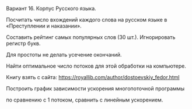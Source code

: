 Вариант 16. Корпус Русского языка.

Посчитать число вхождений каждого слова на русском языке в «Преступлении и наказании».

Составить рейтинг самых популярных слов (30 шт.). Игнорировать регистр букв.

Для простоты не делать усечение окончаний.

Найти оптимальное число потоков для этой обработки на компьютере.

Книгу взять с сайта: https://royallib.com/author/dostoevskiy_fedor.html

Построить график зависимости ускорения многопоточной программы

по сравнению с 1 потоком, сравнить с линейным ускорением.
